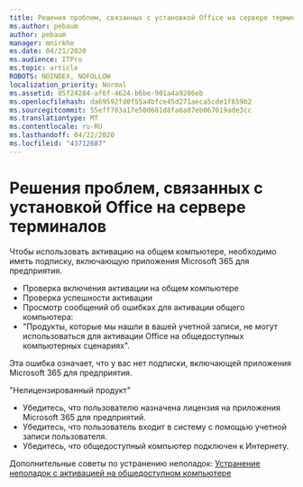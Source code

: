 ```yaml
---
title: Решения проблем, связанных с установкой Office на сервере терминалов
ms.author: pebaum
author: pebaum
manager: mnirkhe
ms.date: 04/21/2020
ms.audience: ITPro
ms.topic: article
ROBOTS: NOINDEX, NOFOLLOW
localization_priority: Normal
ms.assetid: 85f24284-af6f-4624-b6be-901a4a9206eb
ms.openlocfilehash: da69592fd0f55a4bfce45d271aeca5cde1f659b2
ms.sourcegitcommit: 55eff703a17e500681d8fa6a87eb067019ade3cc
ms.translationtype: MT
ms.contentlocale: ru-RU
ms.lasthandoff: 04/22/2020
ms.locfileid: "43712687"
---
```

# <a name="solutions-for-issues-around-installing-office-on-a-terminal-server"></a>Решения проблем, связанных с установкой Office на сервере терминалов

Чтобы использовать активацию на общем компьютере, необходимо иметь подписку, включающую приложения Microsoft 365 для предприятия.
  
- Проверка включения активации на общем компьютере
- Проверка успешности активации
- Просмотр сообщений об ошибках для активации общего компьютера:
- "Продукты, которые мы нашли в вашей учетной записи, не могут использоваться для активации Office на общедоступных компьютерных сценариях".
  
Эта ошибка означает, что у вас нет подписки, включающей приложения Microsoft 365 для предприятия.

"Нелицензированный продукт"

- Убедитесь, что пользователю назначена лицензия на приложения Microsoft 365 для предприятий.
- Убедитесь, что пользователь входит в систему с помощью учетной записи пользователя.
- Убедитесь, что общедоступный компьютер подключен к Интернету.

Дополнительные советы по устранению неполадок: [Устранение неполадок с активацией на общедоступном компьютере](https://docs.microsoft.com/DeployOffice/troubleshoot-issues-with-shared-computer-activation-for-office-365-proplus)